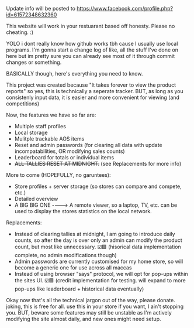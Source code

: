 Update info will be posted to https://www.facebook.com/profile.php?id=61572348632360

This website will work in your restuarant based off honesty. Please no cheating. :)

YOLO i dont really know how github works tbh cause I usually use local programs.
I'm gonna start a change log of like, all the stuff I've done on here but im pretty sure you can already see most of it through commit changes or something.

BASICALLY though, here's everything you need to know.


This project was created because "It takes forever to view the product reports" so yes, this is technically a seperate tracker.
BUT, as long as you consistenly input data, it is easier and more convenient for viewing (and competitions)

Now, the features we have so far are:
- Multiple staff profiles
- Local storage
- Mulitple trackable AOS items
- Reset and admin passwords (for clearing all data with update incompatabilities, OR modifying sales counts)
- Leaderboard for totals or individual items
- ~~ALL TALLIES RESET AT MIDNIGHT.~~ (see Replacements for more info)

More to come (HOPEFULLY, no garuntees):
- Store profiles + server storage (so stores can compare and compete, etc.)
- Detailed overview
- A BIG BIG ONE ----> A remote viewer, so a laptop, TV, etc. can be used to display the stores statistics on the local network.

Replacements:
- Instead of clearing tallies at midnight, I am going to introduce daily counts, so after the day is over only an admin can modify the product count, but most like unnecessary. ☑️🟩 (hisorical data implementation complete, no admin modifications though)
- Admin passwords are currently customised for my home store, so will become a generic one for use across all maccas
- Instead of using browser "says" protocol, we will opt for pop-ups within the sites UI. ☑️🟩 (credit implementation for testing. will expand to more pop-ups like leaderboard + historical data eventually)



Okay now that's all the technical jargon out of the way, please donate. joking, this is free for all.
use this in your store if you want, I ain't stopping you. BUT, beware some features may still be unstable as I'm actively modifying the site almost daily, and new ones might need setup.
